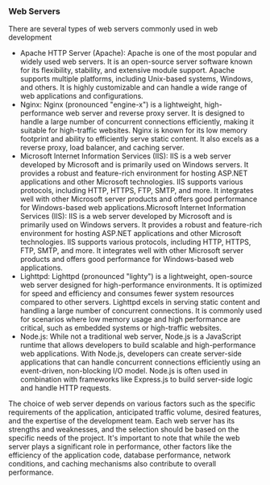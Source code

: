### Web Servers

There are several types of web servers commonly used in web development

- Apache HTTP Server (Apache): 
Apache is one of the most popular and widely used web servers. It is an open-source server software known for its flexibility, stability, and extensive module support. Apache supports multiple platforms, including Unix-based systems, Windows, and others. It is highly customizable and can handle a wide range of web applications and configurations.
- Nginx: 
Nginx (pronounced "engine-x") is a lightweight, high-performance web server and reverse proxy server. It is designed to handle a large number of concurrent connections efficiently, making it suitable for high-traffic websites. Nginx is known for its low memory footprint and ability to efficiently serve static content. It also excels as a reverse proxy, load balancer, and caching server.
- Microsoft Internet Information Services (IIS): 
IIS is a web server developed by Microsoft and is primarily used on Windows servers. It provides a robust and feature-rich environment for hosting ASP.NET applications and other Microsoft technologies. IIS supports various protocols, including HTTP, HTTPS, FTP, SMTP, and more. It integrates well with other Microsoft server products and offers good performance for Windows-based web applications.Microsoft Internet Information Services (IIS): IIS is a web server developed by Microsoft and is primarily used on Windows servers. It provides a robust and feature-rich environment for hosting ASP.NET applications and other Microsoft technologies. IIS supports various protocols, including HTTP, HTTPS, FTP, SMTP, and more. It integrates well with other Microsoft server products and offers good performance for Windows-based web applications.
- Lighttpd: 
Lighttpd (pronounced "lighty") is a lightweight, open-source web server designed for high-performance environments. It is optimized for speed and efficiency and consumes fewer system resources compared to other servers. Lighttpd excels in serving static content and handling a large number of concurrent connections. It is commonly used for scenarios where low memory usage and high performance are critical, such as embedded systems or high-traffic websites.
- Node.js: 
While not a traditional web server, Node.js is a JavaScript runtime that allows developers to build scalable and high-performance web applications. With Node.js, developers can create server-side applications that can handle concurrent connections efficiently using an event-driven, non-blocking I/O model. Node.js is often used in combination with frameworks like Express.js to build server-side logic and handle HTTP requests.

The choice of web server depends on various factors such as the specific requirements of the application, anticipated traffic volume, desired features, and the expertise of the development team. Each web server has its strengths and weaknesses, and the selection should be based on the specific needs of the project.
It's important to note that while the web server plays a significant role in performance, other factors like the efficiency of the application code, database performance, network conditions, and caching mechanisms also contribute to overall performance.